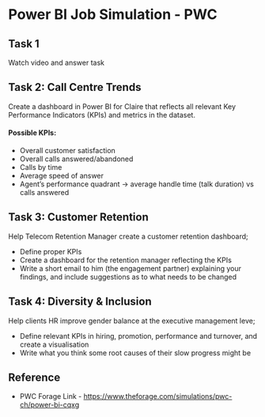 # Power BI Job Simulation - PWC

## Task 1
Watch video and answer task

## Task 2: Call Centre Trends
Create a dashboard in Power BI for Claire that reflects all relevant Key Performance Indicators (KPIs) and metrics in the dataset.

#### Possible KPIs:
- Overall customer satisfaction
- Overall calls answered/abandoned
- Calls by time
- Average speed of answer
- Agent’s performance quadrant -> average handle time (talk duration) vs calls answered

## Task 3: Customer Retention
Help Telecom Retention Manager create a customer retention dashboard;
- Define proper KPIs
- Create a dashboard for the retention manager reflecting the KPIs
- Write a short email to him (the engagement partner) explaining your findings, and include suggestions as to what needs to be changed

## Task 4: Diversity & Inclusion
Help clients HR improve gender balance at the executive management leve;
- Define relevant KPIs in hiring, promotion, performance and turnover, and create a visualisation
- Write what you think some root causes of their slow progress might be

## Reference
- PWC Forage Link - https://www.theforage.com/simulations/pwc-ch/power-bi-cqxg
